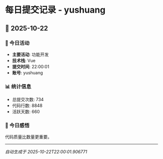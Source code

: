 # 每日提交记录 - yushuang

## 📅 2025-10-22

### 🎯 今日活动
- **主要活动**: 功能开发
- **技术栈**: Vue
- **提交时间**: 22:00:01
- **账号**: yushuang

### 📊 统计信息
- 总提交次数: 734
- 代码行数: 8848
- 活跃天数: 660

### 💭 今日感悟
代码质量比数量更重要。

---
*自动生成于 2025-10-22T22:00:01.906771*
